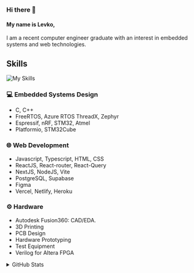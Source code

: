 ### Hi there 👋
#### My name is Levko,
I am a recent computer engineer graduate with an interest in embedded systems and web technologies.

## Skills
![My Skills](https://skillicons.dev/icons?i=c,cpp,js,ts,html,css,react,tailwind,nodejs,next,supabase,postgres,mysql,figma,docker&theme=dark)
### 💻 Embedded Systems Design
* C, C++
* FreeRTOS, Azure RTOS ThreadX, Zephyr
* Espressif, nRF, STM32, Atmel
* Platformio, STM32Cube

### 🌐 Web Development
* Javascript, Typescript, HTML, CSS
* ReactJS, React-router, React-Query
* NextJS, NodeJS, Vite
* PostgreSQL, Supabase
* Figma
* Vercel, Netlify, Heroku

### ⚙️ Hardware
* Autodesk Fusion360: CAD/EDA.
* 3D Printing
* PCB Design
* Hardware Prototyping
* Test Equipment
* Verilog for Altera FPGA

<details closed>
<summary>GitHub Stats</summary>
<br>  
 
 ![Lily's GitHub stats](https://github-readme-stats.vercel.app/api?username=levkonikitin&show_icons=true&theme=swift)
</details>

<!-- 
### 💻 Embedded Systems Design
- FreeRTOS, Azure RTOS ThreadX, Zephyr
- Espressif, nRF, STM32, Atmel
- Platformio, STM32Cube
- ![C](https://img.shields.io/badge/c-%2300599C.svg?style=for-the-badge&logo=c&logoColor=white) ![C++](https://img.shields.io/badge/c++-%2300599C.svg?style=for-the-badge&logo=c%2B%2B&logoColor=white)


### 🌐 Web Development
> ![JavaScript](https://img.shields.io/badge/javascript-%23323330.svg?style=for-the-badge&logo=javascript&logoColor=%23F7DF1E)
![TypeScript](https://img.shields.io/badge/typescript-%23007ACC.svg?style=for-the-badge&logo=typescript&logoColor=white)
![HTML5](https://img.shields.io/badge/html5-%23E34F26.svg?style=for-the-badge&logo=html5&logoColor=white)
![CSS3](https://img.shields.io/badge/css3-%231572B6.svg?style=for-the-badge&logo=css3&logoColor=white)
![TailwindCSS](https://img.shields.io/badge/tailwindcss-%2338B2AC.svg?style=for-the-badge&logo=tailwind-css&logoColor=white)  
 ![React](https://img.shields.io/badge/react-%2320232a.svg?style=for-the-badge&logo=react&logoColor=%2361DAFB)
 ![Next JS](https://img.shields.io/badge/Next-black?style=for-the-badge&logo=next.js&logoColor=white)
![NodeJS](https://img.shields.io/badge/node.js-6DA55F?style=for-the-badge&logo=node.js&logoColor=white)  
 ![Supabase](https://img.shields.io/badge/Supabase-3ECF8E?style=for-the-badge&logo=supabase&logoColor=white)
![Postgres](https://img.shields.io/badge/postgres-%23316192.svg?style=for-the-badge&logo=postgresql&logoColor=white)  
![Netlify](https://img.shields.io/badge/netlify-%23000000.svg?style=for-the-badge&logo=netlify&logoColor=#00C7B7)
![Vercel](https://img.shields.io/badge/vercel-%23000000.svg?style=for-the-badge&logo=vercel&logoColor=white)
![Heroku](https://img.shields.io/badge/heroku-%23430098.svg?style=for-the-badge&logo=heroku&logoColor=white)  
![Figma](https://img.shields.io/badge/figma-%23F24E1E.svg?style=for-the-badge&logo=figma&logoColor=white)


### ⚙️ Hardware
* Autodesk Fusion360: 3D CAD Modeling
* 3D Printing
* Hardware Prototyping (breadbording)
* Test Equipment -->

<!-- 
### Misc
* Python
* OpenCV
* 
-->

<!-- 
### Programing Languages
![C](https://img.shields.io/badge/c-%2300599C.svg?style=for-the-badge&logo=c&logoColor=white)
![C++](https://img.shields.io/badge/c++-%2300599C.svg?style=for-the-badge&logo=c%2B%2B&logoColor=white)

![Python](https://img.shields.io/badge/python-3670A0?style=for-the-badge&logo=python&logoColor=ffdd54)

### Frameworks

![Next JS](https://img.shields.io/badge/Next-black?style=for-the-badge&logo=next.js&logoColor=white)
![NodeJS](https://img.shields.io/badge/node.js-6DA55F?style=for-the-badge&logo=node.js&logoColor=white)
![TailwindCSS](https://img.shields.io/badge/tailwindcss-%2338B2AC.svg?style=for-the-badge&logo=tailwind-css&logoColor=white)

### Databases
![Supabase](https://img.shields.io/badge/Supabase-3ECF8E?style=for-the-badge&logo=supabase&logoColor=white)
![Postgres](https://img.shields.io/badge/postgres-%23316192.svg?style=for-the-badge&logo=postgresql&logoColor=white)

### Software

### Hosting

 -->
